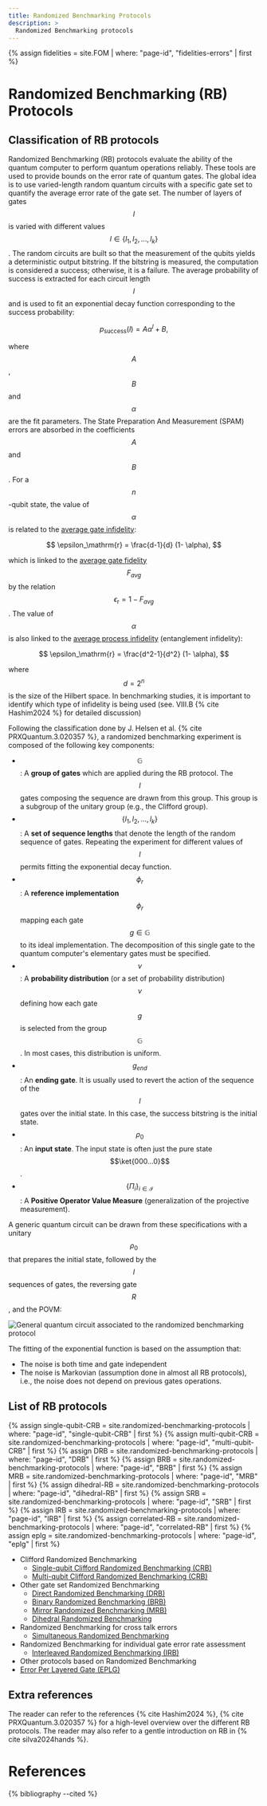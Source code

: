 ```yaml
---
title: Randomized Benchmarking Protocols
description: >
  Randomized Benchmarking protocols
---
```


{% assign fidelities = site.FOM | where: "page-id", "fidelities-errors" | first %}

# Randomized Benchmarking (RB) Protocols

## Classification of RB protocols

Randomized Benchmarking (RB) protocols evaluate the ability of the quantum computer to perform quantum operations reliably. These tools are used to provide bounds on the error rate of quantum gates. The global idea is to use varied-length random quantum circuits with a specific gate set to quantify the average error rate of the gate set. The number of layers of gates $$l$$ is varied with different values $$l \in \{l_1, l_2, ..., l_k\}$$. The random circuits are built so that the measurement of the qubits yields a deterministic output bitstring. If the bitstring is measured, the computation is considered a success; otherwise, it is a failure. The average probability of success is extracted for each circuit length $$l$$ and is used to fit an exponential decay function corresponding to the success probability: 

$$ p_\mathrm{success}(l) = A \alpha^l + B, $$

where $$A$$, $$B$$ and $$\alpha$$ are the fit parameters. The State Preparation And Measurement (SPAM) errors are absorbed in the coefficients $$A$$ and $$B$$. For a $$n$$-qubit state, the value of $$\alpha$$ is related to the <a href="{{ fidelities.url | prepend: site.baseurl }}#average-error-rate" target="_blank">average gate infidelity</a>:

$$ \epsilon_\mathrm{r} = \frac{d-1}{d} (1- \alpha), $$
 
which is linked to the <a href="{{ fidelities.url | prepend: site.baseurl }}#average-gate-fidelity" target="_blank">average gate fidelity</a> $$F_{avg}$$ by the relation $$\epsilon_\mathrm{r} = 1- F_{avg}$$. The value of $$\alpha$$ is also linked to the <a href="{{ fidelities.url | prepend: site.baseurl }}#entanglement-infidelity" target="_blank">average process infidelity</a> (entanglement infidelity):

$$ \epsilon_\mathrm{r} = \frac{d^2-1}{d^2} (1- \alpha), $$

where $$d = 2^n$$ is the size of the Hilbert space. In benchmarking studies, it is important to identify which type of infidelity is being used (see. VIII.B {% cite Hashim2024 %} for detailed discussion)

Following the classification done by J. Helsen et al. {% cite PRXQuantum.3.020357 %}, a randomized benchmarking experiment is composed of the following key components:
- $$\mathbb{G}$$: A **group of gates** which are applied during the RB protocol. The $$l$$ gates composing the sequence are drawn from this group. This group is a subgroup of the unitary group (e.g., the Clifford group).
- $$\{l_1, l_2, ..., l_k\}$$: A **set of sequence lengths** that denote the length of the random sequence of gates. Repeating the experiment for different values of $$l$$ permits fitting the exponential decay function.
- $$\phi_r$$: A **reference implementation** $$\phi_r$$ mapping each gate $$g \in \mathbb{G}$$ to its ideal implementation. The decomposition of this single gate to the quantum computer's elementary gates must be specified.
- $$\nu$$: A **probability distribution** (or a set of probability distribution) $$\nu$$ defining how each gate $$g$$ is selected from the group $$\mathbb{G}$$. In most cases, this distribution is uniform.
- $$g_{end}$$: An **ending gate**. It is usually used to revert the action of the sequence of the $$l$$ gates over the initial state. In this case, the success bitstring is the initial state.
- $$\rho_0$$: An **input state**. The input state is often just the pure state $$\ket{000...0}$$.
- $$\{\Pi_i\}_{i \in \mathcal{I}}$$: A **Positive Operator Value Measure** (generalization of the projective measurement).

A generic quantum circuit can be drawn from these specifications with a unitary $$\rho_0$$ that prepares the initial state, followed by the $$l$$ sequences of gates, the reversing gate $$R$$, and the POVM:

<div class="center">
  <img src="/img/system-level-benchmark/randomized/RB-general-protocol.png" class="img-medium" alt="General quantum circuit associated to the randomized benchmarking protocol"/>
</div>

The fitting of the exponential function is based on the assumption that:
- The noise is both time and gate independent
- The noise is Markovian (assumption done in almost all RB protocols), i.e., the noise does not depend on previous gates operations.

<!--
The initial protocol of RB was proposed by J. Emerson {% cite emerson2005scalable %} and was based on the unitary group. The probability distribution related to this protocol is dictated by the Haar measure. However, the implementation of unitaries generated from the random Haar measure remained challenging (as it requires an exponential number of gates in function of the number of qubits). An approximation of the Haar measure for a subset of unitaries called unitary t-design was proposed by C. Dankert et al. {% cite dankert2009exact %}. The idea is to simulate the Haar measure with a polynomial function that will mimic the Haar measure up to degree $$t$$. Using this method, they are able to create quantum circuits with $$O(n^2)$$ gates for $$t=2$$. 
-->

## List of RB protocols

{% assign single-qubit-CRB = site.randomized-benchmarking-protocols | where: "page-id", "single-qubit-CRB" | first %}
{% assign multi-qubit-CRB = site.randomized-benchmarking-protocols | where: "page-id", "multi-qubit-CRB" | first %}
{% assign DRB = site.randomized-benchmarking-protocols | where: "page-id", "DRB" | first %}
{% assign BRB = site.randomized-benchmarking-protocols | where: "page-id", "BRB" | first %}
{% assign MRB = site.randomized-benchmarking-protocols | where: "page-id", "MRB" | first %}
{% assign dihedral-RB = site.randomized-benchmarking-protocols | where: "page-id", "dihedral-RB" | first %}
{% assign SRB = site.randomized-benchmarking-protocols | where: "page-id", "SRB" | first %}
{% assign IRB = site.randomized-benchmarking-protocols | where: "page-id", "IRB" | first %}
{% assign correlated-RB = site.randomized-benchmarking-protocols | where: "page-id", "correlated-RB" | first %}
{% assign eplg = site.randomized-benchmarking-protocols | where: "page-id", "eplg" | first %}

- Clifford Randomized Benchmarking
  - <a href="{{ single-qubit-CRB.url | prepend: site.baseurl }}" target="_blank">Single-qubit Clifford Randomized Benchmarking (CRB)</a>
  - <a href="{{ multi-qubit-CRB.url | prepend: site.baseurl }}" target="_blank">Multi-qubit Clifford Randomized Benchmarking (CRB)</a>
- Other gate set Randomized Benchmarking
  - <a href="{{ DRB.url | prepend: site.baseurl }}" target="_blank">Direct Randomized Benchmarking (DRB)</a>
  - <a href="{{ BRB.url | prepend: site.baseurl }}" target="_blank">Binary Randomized Benchmarking (BRB)</a>
  - <a href="{{ MRB.url | prepend: site.baseurl }}" target="_blank">Mirror Randomized Benchmarking (MRB)</a>
  - <a href="{{ dihedral-RB.url | prepend: site.baseurl }}" target="_blank">Dihedral Randomized Benchmarking</a>
- Randomized Benchmarking for cross talk errors
  - <a href="{{ SRB.url | prepend: site.baseurl }}" target="_blank">Simultaneous Randomized Benchmarking</a>
- Randomized Benchmarking for individual gate error rate assessment
  - <a href="{{ IRB.url | prepend: site.baseurl }}" target="_blank">Interleaved Randomized Benchmarking (IRB)</a>
- Other protocols based on Randomized Benchmarking
- <a href="{{ eplg.url | prepend: site.baseurl }}" target="_blank">Error Per Layered Gate (EPLG)</a>

<!-- To add in a next version: <a href="{{ correlated-RB.url | prepend: site.baseurl }}" target="_blank">Correlated Randomized Benchmarking</a>-->

## Extra references

The reader can refer to the references {% cite Hashim2024 %}, {% cite PRXQuantum.3.020357 %} for a high-level overview over the different RB protocols. The reader may also refer to a gentle introduction on RB in {% cite silva2024hands %}.

# References

{% bibliography --cited %}

